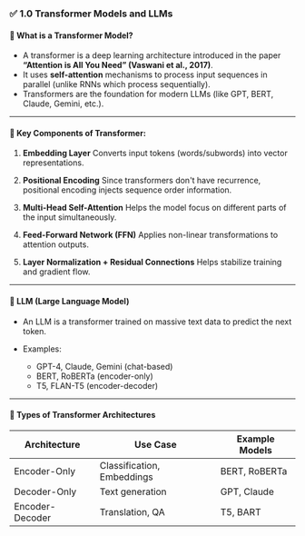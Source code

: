 ### ✅ **1.0 Transformer Models and LLMs**

#### 🔹 What is a Transformer Model?

* A transformer is a deep learning architecture introduced in the paper **“Attention is All You Need” (Vaswani et al., 2017)**.
* It uses **self-attention** mechanisms to process input sequences in parallel (unlike RNNs which process sequentially).
* Transformers are the foundation for modern LLMs (like GPT, BERT, Claude, Gemini, etc.).

---

#### 🔹 Key Components of Transformer:

1. **Embedding Layer**
   Converts input tokens (words/subwords) into vector representations.

2. **Positional Encoding**
   Since transformers don't have recurrence, positional encoding injects sequence order information.

3. **Multi-Head Self-Attention**
   Helps the model focus on different parts of the input simultaneously.

4. **Feed-Forward Network (FFN)**
   Applies non-linear transformations to attention outputs.

5. **Layer Normalization + Residual Connections**
   Helps stabilize training and gradient flow.

---

#### 🔹 LLM (Large Language Model)

* An LLM is a transformer trained on massive text data to predict the next token.
* Examples:

  * GPT-4, Claude, Gemini (chat-based)
  * BERT, RoBERTa (encoder-only)
  * T5, FLAN-T5 (encoder-decoder)

---

#### 🔹 Types of Transformer Architectures

| Architecture    | Use Case                   | Example Models |
| --------------- | -------------------------- | -------------- |
| Encoder-Only    | Classification, Embeddings | BERT, RoBERTa  |
| Decoder-Only    | Text generation            | GPT, Claude    |
| Encoder-Decoder | Translation, QA            | T5, BART       |
